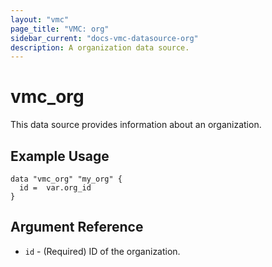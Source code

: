 ```yaml
---
layout: "vmc"
page_title: "VMC: org"
sidebar_current: "docs-vmc-datasource-org"
description: A organization data source.
---
```


# vmc_org

This data source provides information about an organization.

## Example Usage

```hcl
data "vmc_org" "my_org" {
  id =  var.org_id
}
```

## Argument Reference

* `id` - (Required) ID of the organization.
